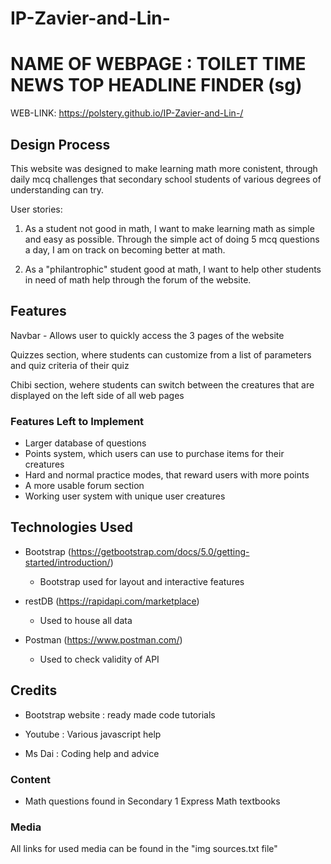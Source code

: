 # IP-Zavier-and-Lin-

# NAME OF WEBPAGE : TOILET TIME NEWS TOP HEADLINE FINDER (sg)

WEB-LINK: https://polstery.github.io/IP-Zavier-and-Lin-/
 
## Design Process

This website was designed to make learning math more conistent, through daily mcq challenges that secondary school students of various degrees of understanding can try.

User stories:
1. As a student not good in math, I want to make learning math as simple and easy as possible. Through the simple act of doing 5 mcq questions a day, I am on track on becoming better at math.

2. As a "philantrophic" student good at math, I want to help other students in need of math help through the forum of the website.

## Features
Navbar - Allows user to quickly access the 3 pages of the website

Quizzes section, where students can customize from a list of parameters and quiz criteria of their quiz

Chibi section, wehere students can switch between the creatures that are displayed on the left side of all web pages
### Features Left to Implement
- Larger database of questions
- Points system, which users can use to purchase items for their creatures
- Hard and normal practice modes, that reward users with more points
- A more usable forum section
- Working user system with unique user creatures


## Technologies Used
- Bootstrap (https://getbootstrap.com/docs/5.0/getting-started/introduction/)
    - Bootstrap used for layout and interactive features

- restDB (https://rapidapi.com/marketplace)
    - Used to house all data

- Postman (https://www.postman.com/)
    - Used to check validity of API

## Credits
- Bootstrap website : ready made code tutorials

- Youtube : Various javascript help

- Ms Dai : Coding help and advice

### Content
- Math questions found in Secondary 1 Express Math textbooks

### Media
All links for used media can be found in the "img sources.txt file"